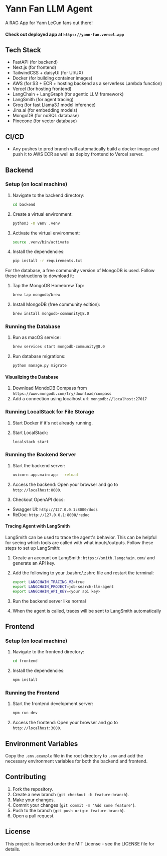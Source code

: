 # Yann Fan LLM Agent

A RAG App for Yann LeCun fans out there! 

#### Check out deployed app at `https://yann-fan.vercel.app`

## Tech Stack

* FastAPI (for backend)
* Next.js (for frontend)
* TailwindCSS + daisyUI (for UI/UX)
* Docker (for building container images)
* AWS (for S3 + ECR + hosting backend as a serverless Lambda function)
* Vercel (for hosting frontend)
* LangChain + LangGraph (for agentic LLM framework)
* LangSmith (for agent tracing)
* Groq (for fast Llama3.1 model inference)
* Jina.ai (for embedding models)
* MongoDB (for noSQL database)
* Pinecone (for vector database)

## CI/CD
* Any pushes to prod branch will automatically build a docker image and push it to AWS ECR as well as deploy frontend to Vercel server.

## Backend

### Setup (on local machine)

1. Navigate to the backend directory:
    ```sh
    cd backend
    ```

2. Create a virtual environment:
    ```sh
    python3 -m venv .venv
    ```

3. Activate the virtual environment:
    ```sh
    source .venv/bin/activate
    ```

4. Install the dependencies:
    ```sh
    pip install -r requirements.txt
    ```

For the database, a free community version of MongoDB is used. Follow these instructions to download it:

1. Tap the MongoDB Homebrew Tap:
    ```sh
    brew tap mongodb/brew
    ```

2. Install MongoDB (free community edition):
    ```sh
    brew install mongodb-community@8.0
    ```

### Running the Database

1. Run as macOS service:
    ```sh
    brew services start mongodb-community@8.0
    ```

2. Run database migrations:
    ```sh
    python manage.py migrate
    ```

#### Visualizing the Database

1. Download MondoDB Compass from `https://www.mongodb.com/try/download/compass`
2. Add a connection using localhost url: `mongodb://localhost:27017`

### Running LocalStack for File Storage

1. Start Docker if it's not already running.
2. Start LocalStack:

   ```sh
   localstack start
   ```

### Running the Backend Server

1. Start the backend server:
    ```sh
    uvicorn app.main:app --reload
    ```

2. Access the backend: Open your browser and go to `http://localhost:8000`.

3. Checkout OpenAPI docs:
* Swagger UI: `http://127.0.0.1:8000/docs`
* ReDoc: `http://127.0.0.1:8000/redoc`


#### Tracing Agent with LangSmith

LangSmith can be used to trace the agent's behavior. This can be helpful for seeing which tools are called with what inputs/outputs.
Follow these steps to set up LangSmith:

1. Create an account on LangSmith: `https://smith.langchain.com/` and generate an API key.
2. Add the following to your .bashrc/.zshrc file and restart the terminal:

    ```sh
    export LANGCHAIN_TRACING_V2=true
    export LANGCHAIN_PROJECT=job-search-llm-agent
    export LANGCHAIN_API_KEY=<your api key>
    ```

3. Run the backend server like normal
4. When the agent is called, traces will be sent to LangSmith automatically

## Frontend

### Setup (on local machine)

1. Navigate to the frontend directory:
    ```sh
    cd frontend
    ```

2. Install the dependencies:
    ```sh
    npm install
    ```

### Running the Frontend

1. Start the frontend development server:
    ```sh
    npm run dev
    ```

2. Access the frontend: Open your browser and go to `http://localhost:3000`.


## Environment Variables

Copy the `.env.example` file in the root directory to `.env` and add the necessary environment variables for both the backend and frontend.

## Contributing

1. Fork the repository.
2. Create a new branch (`git checkout -b feature-branch`).
3. Make your changes.
4. Commit your changes (`git commit -m 'Add some feature'`).
5. Push to the branch (`git push origin feature-branch`).
6. Open a pull request.

## License

This project is licensed under the MIT License - see the LICENSE file for details.
